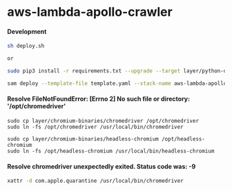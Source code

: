 # aws-lambda-apollo-crawler

#### Development
```bash
sh deploy.sh

or

sudo pip3 install -r requirements.txt --upgrade --target layer/python-dependencies

sam deploy --template-file template.yaml --stack-name aws-lambda-apollo-crawler --s3-bucket cain-2023 --region ap-northeast-1 --profile default --capabilities CAPABILITY_NAMED_IAM
```

#### Resolve FileNotFoundError: [Errno 2] No such file or directory: '/opt/chromedriver'
```
sudo cp layer/chromium-binaries/chromedriver /opt/chromedriver
sudo ln -fs /opt/chromedriver /usr/local/bin/chromedriver

sudo cp layer/chromium-binaries/headless-chromium /opt/headless-chromium
sudo ln -fs /opt/headless-chromium /usr/local/bin/headless-chromium
```

#### Resolve chromedriver unexpectedly exited. Status code was: -9
```bash
xattr -d com.apple.quarantine /usr/local/bin/chromedriver
```